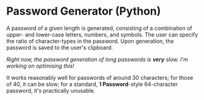 # Password Generator (Python)

A password of a given length is generated, consisting of a combination of upper- and lower-case letters, numbers, and
 symbols. The user can specify the ratio of character-types in the password. Upon generation, the password is saved
  to the user's clipboard.

_Right now, the password generation of long passwords is __very__ slow. I'm working on optimising this!_

It works reasonably well for passwords of around 30 characters; for those of 40, it can be slow; for a standard, __1
 Password__-style 64-character password, it's practically unusable.
